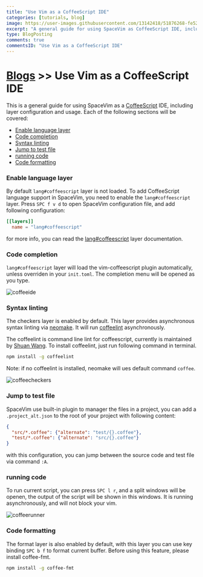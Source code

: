 ```yaml
---
title: "Use Vim as a CoffeeScript IDE"
categories: [tutorials, blog]
image: https://user-images.githubusercontent.com/13142418/51876268-fe526e80-23a2-11e9-8964-01fd62392a1f.png
excerpt: "A general guide for using SpaceVim as CoffeeScript IDE, including layer configuration, requiems installation and usage."
type: BlogPosting
comments: true
commentsID: "Use Vim as a CoffeeScript IDE"
---
```


# [Blogs](../blog/) >> Use Vim as a CoffeeScript IDE

This is a general guide for using SpaceVim as a [CoffeeScript](https://coffeescript.org/) IDE, including layer configuration and usage. 
Each of the following sections will be covered:

<!-- vim-markdown-toc GFM -->

- [Enable language layer](#enable-language-layer)
- [Code completion](#code-completion)
- [Syntax linting](#syntax-linting)
- [Jump to test file](#jump-to-test-file)
- [running code](#running-code)
- [Code formatting](#code-formatting)

<!-- vim-markdown-toc -->

### Enable language layer

By default `lang#coffeescript` layer is not loaded. To add CoffeeScript language support in SpaceVim,
you need to enable the `lang#coffeescript` layer. Press `SPC f v d` to open
SpaceVim configuration file, and add following configuration:

```toml
[[layers]]
  name = "lang#coffeescript"
```

for more info, you can read the [lang#coffeescript](../layers/lang/coffeescript/) layer documentation.

### Code completion

`lang#coffeescript` layer will load the vim-coffeescript plugin automatically, unless overriden in your `init.toml`.
The completion menu will be opened as you type.

![coffeeide](https://user-images.githubusercontent.com/13142418/51876268-fe526e80-23a2-11e9-8964-01fd62392a1f.png)

### Syntax linting

The checkers layer is enabled by default. This layer provides asynchronous syntax linting via [neomake](https://github.com/neomake/neomake).
It will run [coffeelint](https://github.com/clutchski/coffeelint) asynchronously.

The coffeelint is command line lint for coffeescript, currently is maintained by [Shuan Wang](https://github.com/swang).
To install coffeelint, just run following command in terminal.

```sh
npm install -g coffeelint
```

Note: if no coffeelint is installed, neomake will ues default command `coffee`.

![coffeecheckers](https://user-images.githubusercontent.com/13142418/51875890-bb43cb80-23a1-11e9-93b2-037e7120f5f2.png)

### Jump to test file

SpaceVim use built-in plugin to manager the files in a project,
you can add a `.project_alt.json` to the root of your project with following content:

```json
{
  "src/*.coffee": {"alternate": "test/{}.coffee"},
  "test/*.coffee": {"alternate": "src/{}.coffee"}
}
```

with this configuration, you can jump between the source code and test file via command `:A`.

### running code

To run current script, you can press `SPC l r`, and a split windows
will be openen, the output of the script will be shown in this windows.
It is running asynchronously, and will not block your vim.

![coffeerunner](https://user-images.githubusercontent.com/13142418/51877740-3f00b680-23a8-11e9-91ce-18cf147dbb95.png)

### Code formatting

The format layer is also enabled by default, with this layer you can use key binding `SPC b f` to format current buffer.
Before using this feature, please install coffee-fmt.

```sh
npm install -g coffee-fmt
```
